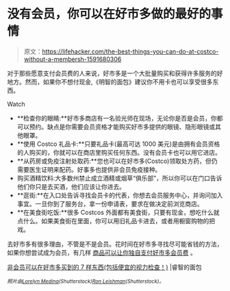 # 没有会员，你可以在好市多做的最好的事情

> 原文：<https://lifehacker.com/the-best-things-you-can-do-at-costco-without-a-membersh-1591680306>

对于那些愿意支付会员费的人来说，好市多是一个大批量购买和获得许多服务的好地方。然而，如果你不想付现金,《明智的面包》建议你不用卡也可以享受很多东西。

Watch

*   **检查你的眼睛:**好市多商店有一名验光师在现场，无论你是否是会员，你都可以预约。缺点是你需要会员资格才能购买好市多提供的眼镜、隐形眼镜或其他眼罩。
*   **使用 Costco 礼品卡:**只要礼品卡(最高可达 1000 美元)是由拥有会员资格的人购买的，你就可以在商店里购买任何东西。没有会员卡也可以用它进店。
*   **从药房或免疫注射处取药:**您也可以在好市多(Costco)领取处方药，但仍需要医生证明来配药。好事多也提供非会员免疫接种。
*   购买酒精饮料:大多数州禁止成立酒精或烟草“俱乐部”，所以你可以在门口告诉他们你只是去买酒，他们应该让你进去。
*   **逛街:**在入口处告诉寻找会员卡的代表，你想去会员服务中心，并询问加入事宜。一旦你到了服务台，拿一份申请表，要求在做决定前浏览商店。
*   **在美食街吃饭:**很多 Costcos 外面都有美食街，只要有现金，想吃什么就点什么。如果美食街在里面，你可以用旧礼品卡进去，或者用橱窗购物的把戏。

去好市多有很多理由，不管是不是会员。花时间在好市多寻找尽可能省钱的方法，如果你想尝试成为会员，有几样 [商品可以让你独自支付好市多会员费](http://twocents.lifehacker.com/the-items-that-will-single-handedly-pay-for-your-costco-1582935523) 。

[非会员可以在好市多买到的 7 样东西(包括便宜的视力检查！)](http://www.wisebread.com/7-things-non-members-can-get-at-costco-including-cheap-eye-exams) |睿智的面包

<small>*照片由*</small>[<small>*Lorelyn Medina*</small>](http://www.shutterstock.com/pic.mhtml?id=166364786&src=id)<small>*(Shutterstock)*</small>[<small>*Ron Leishman*</small>](http://www.shutterstock.com/pic.mhtml?id=155484692&src=id)<small>*(Shutterstock)。*</small>